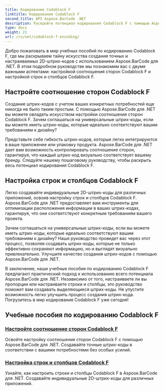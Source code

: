 ```yaml
---
title: Кодирование Codablock F
linktitle: Кодирование Codablock F
second_title: API Aspose.BarCode .NET
description: Раскройте потенциал кодирования Codablock F с помощью Aspose.BarCode для .NET. Настройте соотношение сторон, настройте строки и столбцы для точных 2D-штрих-кодов.
type: docs
weight: 21
url: /ru/net/codablock-f-encoding/
---
```


Добро пожаловать в мир учебных пособий по кодированию Codablock F, где мы раскрываем тайну искусства создания точных и настраиваемых 2D-штрих-кодов с использованием Aspose.BarCode для .NET. В этом подробном руководстве мы познакомим вас с двумя важными аспектами: настройкой соотношения сторон Codablock F и настройкой строк и столбцов Codablock F.

## Настройте соотношение сторон Codablock F

Создание штрих-кодов с учетом ваших конкретных потребностей еще никогда не было таким простым. С помощью Aspose.BarCode для .NET вы можете овладеть искусством настройки соотношения сторон Codablock F. Зачем соглашаться на универсальные штрих-коды, если вы можете иметь штрих-коды, которые идеально соответствуют вашим требованиям к дизайну?

Представьте себе гибкость штрих-кодов, которые легко интегрируются в ваше приложение или упаковку продукта. Aspose.BarCode для .NET дает вам возможность контролировать соотношение сторон, гарантируя, что каждый штрих-код визуально соответствует вашему бренду. Следуйте нашему пошаговому руководству, чтобы раскрыть весь потенциал кодирования Codablock F.

## Настройка строк и столбцов Codablock F

Легко создавайте индивидуальные 2D-штрих-коды для различных приложений, освоив настройку строк и столбцов Codablock F. Aspose.BarCode для .NET предоставляет вам инструменты для оптимизации расположения информации в ваших штрих-кодах, гарантируя, что они соответствуют конкретным требованиям вашего проекта.

Зачем соглашаться на универсальные штрих-коды, если вы можете иметь штрих-коды, которые идеально соответствуют вашим требованиям к дизайну? Наше руководство проведет вас через этот процесс, позволяя создавать штрих-коды, которые не только эффективно сохраняют информацию, но и выглядят визуально привлекательно. Улучшите качество создания штрих-кодов с помощью Aspose.BarCode для .NET.

В заключение, наши учебные пособия по кодированию Codablock F предлагают практический подход к использованию всего потенциала Aspose.BarCode для .NET. Независимо от того, настраиваете ли вы пропорции или настраиваете строки и столбцы, это руководство поможет вам создавать выделяющиеся штрих-коды. Не упустите возможность легко улучшить процесс создания штрих-кода. Погрузитесь в мир кодирования Codablock F уже сегодня!
## Учебные пособия по кодированию Codablock F
### [Настройте соотношение сторон Codablock F](./codablock-f-aspect-ratio-customization/)
Освойте настройку соотношения сторон Codablock F с помощью Aspose.BarCode для .NET. Создавайте точные штрих-коды в соответствии с вашими потребностями без особых усилий.
### [Настройка строк и столбцов Codablock F](./codablock-f-row-column-configuration/)
Узнайте, как настроить строки и столбцы Codablock F в Aspose.BarCode для .NET. Создавайте индивидуальные 2D-штрих-коды для различных приложений.